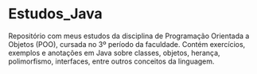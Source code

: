 # Estudos_Java
Repositório com meus estudos da disciplina de Programação Orientada a Objetos (POO), cursada no 3º período da faculdade. Contém exercícios, exemplos e anotações em Java sobre classes, objetos, herança, polimorfismo, interfaces, entre outros conceitos da linguagem.
